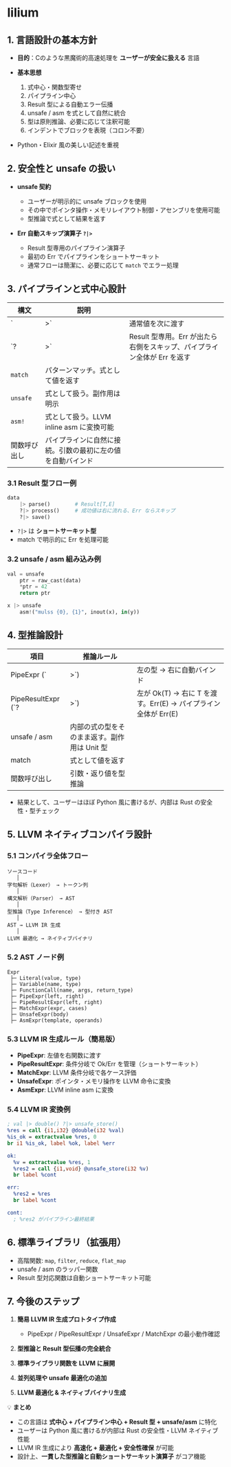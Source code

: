 # lilium

## 1. 言語設計の基本方針

* **目的**：Cのような黒魔術的高速処理を **ユーザーが安全に扱える** 言語
* **基本思想**

  1. 式中心・関数型寄せ
  2. パイプライン中心
  3. Result 型による自動エラー伝播
  4. unsafe / asm を式として自然に統合
  5. 型は原則推論、必要に応じて注釈可能
  6. インデントでブロックを表現（コロン不要）
* Python・Elixir 風の美しい記述を重視

## 2. 安全性と unsafe の扱い

* **unsafe 契約**

  * ユーザーが明示的に unsafe ブロックを使用
  * その中でポインタ操作・メモリレイアウト制御・アセンブリを使用可能
  * 型推論で式として結果を返す
* **Err 自動スキップ演算子 `?|>`**

  * Result 型専用のパイプライン演算子
  * 最初の Err でパイプラインをショートサーキット
  * 通常フローは簡潔に、必要に応じて `match` でエラー処理

## 3. パイプラインと式中心設計

| 構文       | 説明                            |                                              |
| -------- | ----------------------------- | -------------------------------------------- |
| `        | >`                            | 通常値を次に渡す                                     |
| `?       | >`                            | Result 型専用。Err が出たら右側をスキップ、パイプライン全体が Err を返す |
| `match`  | パターンマッチ。式として値を返す              |                                              |
| `unsafe` | 式として扱う。副作用は明示                 |                                              |
| `asm!`   | 式として扱う。LLVM inline asm に変換可能  |                                              |
| 関数呼び出し   | パイプラインに自然に接続。引数の最初に左の値を自動バインド |                                              |

### 3.1 Result 型フロー例

```py
data
    |> parse()        # Result[T,E]
    ?|> process()     # 成功値は右に流れる、Err ならスキップ
    ?|> save()
```

* `?|>` は **ショートサーキット型**
* match で明示的に Err を処理可能

### 3.2 unsafe / asm 組み込み例

```py
val = unsafe
    ptr = raw_cast(data)
    *ptr = 42
    return ptr

x |> unsafe
    asm!("mulss {0}, {1}", inout(x), in(y))
```

## 4. 型推論設計

| 項目                 | 推論ルール                     |                                               |
| ------------------ | ------------------------- | --------------------------------------------- |
| PipeExpr (`        | >`)                       | 左の型 → 右に自動バインド                                |
| PipeResultExpr (`? | >`)                       | 左が Ok(T) → 右に T を渡す。Err(E) → パイプライン全体が Err(E) |
| unsafe / asm       | 内部の式の型をそのまま返す。副作用は Unit 型 |                                               |
| match              | 式として値を返す                  |                                               |
| 関数呼び出し             | 引数・返り値を型推論                |                                               |

* 結果として、ユーザーはほぼ Python 風に書けるが、内部は Rust の安全性・型チェック


## 5. LLVM ネイティブコンパイラ設計

### 5.1 コンパイラ全体フロー

```
ソースコード
   │
字句解析（Lexer） → トークン列
   │
構文解析（Parser） → AST
   │
型推論（Type Inference） → 型付き AST
   │
AST → LLVM IR 生成
   │
LLVM 最適化 → ネイティブバイナリ
```

### 5.2 AST ノード例

```
Expr
 ├─ Literal(value, type)
 ├─ Variable(name, type)
 ├─ FunctionCall(name, args, return_type)
 ├─ PipeExpr(left, right)
 ├─ PipeResultExpr(left, right)
 ├─ MatchExpr(expr, cases)
 ├─ UnsafeExpr(body)
 ├─ AsmExpr(template, operands)
```

### 5.3 LLVM IR 生成ルール（簡易版）

* **PipeExpr**: 左値を右関数に渡す
* **PipeResultExpr**: 条件分岐で Ok/Err を管理（ショートサーキット）
* **MatchExpr**: LLVM 条件分岐で各ケース評価
* **UnsafeExpr**: ポインタ・メモリ操作を LLVM 命令に変換
* **AsmExpr**: LLVM inline asm に変換

### 5.4 LLVM IR 変換例

```llvm
; val |> double() ?|> unsafe_store()
%res = call {i1,i32} @double(i32 %val)
%is_ok = extractvalue %res, 0
br i1 %is_ok, label %ok, label %err

ok:
  %v = extractvalue %res, 1
  %res2 = call {i1,void} @unsafe_store(i32 %v)
  br label %cont

err:
  %res2 = %res
  br label %cont

cont:
  ; %res2 がパイプライン最終結果
```

## 6. 標準ライブラリ（拡張用）

* 高階関数: `map`, `filter`, `reduce`, `flat_map`
* unsafe / asm のラッパー関数
* Result 型対応関数は自動ショートサーキット可能

## 7. 今後のステップ

1. **簡易 LLVM IR 生成プロトタイプ作成**

   * PipeExpr / PipeResultExpr / UnsafeExpr / MatchExpr の最小動作確認
2. **型推論と Result 型伝播の完全統合**
3. **標準ライブラリ関数を LLVM に展開**
4. **並列処理や unsafe 最適化の追加**
5. **LLVM 最適化 & ネイティブバイナリ生成**

💡 **まとめ**

* この言語は **式中心 + パイプライン中心 + Result 型 + unsafe/asm** に特化
* ユーザーは Python 風に書けるが内部は Rust の安全性・LLVM ネイティブ性能
* LLVM IR 生成により **高速化 + 最適化 + 安全性確保** が可能
* 設計上、**一貫した型推論と自動ショートサーキット演算子** がコア機能
